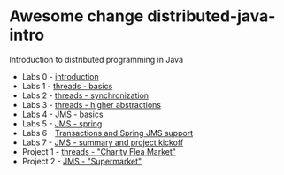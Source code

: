 Awesome change
distributed-java-intro
======================

Introduction to distributed programming in Java

- Labs 0 - [introduction](0-introduction/README.md)
- Labs 1 - [threads - basics](1-threads-basics/README.md)
- Labs 2 - [threads - synchronization](2-threads-synchronization/README.md)
- Labs 3 - [threads - higher abstractions](3-threads-higher-abstractions/README.md)
- Labs 4 - [JMS - basics ](4-JMS-basics/README.md)
- Labs 5 - [JMS - spring ](5-spring-jms/README.md)
- Labs 6 - [Transactions and Spring JMS support](6-tx-spring-jms/README.md)
- Labs 7 - [JMS - summary and project kickoff](7-JMS-summary-and-project-kickoff/README.md)
- Project 1 - [threads - "Charity Flea Market"](projects/1-threads/README.md)
- Project 2 - [JMS - "Supermarket"](7-JMS-summary-and-project-kickoff/README.md)

